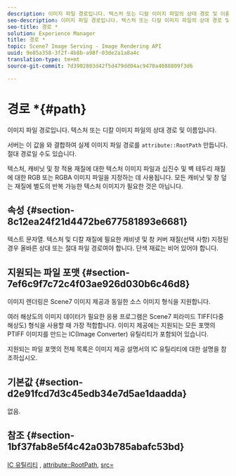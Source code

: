 ```yaml
---
description: 이미지 파일 경로입니다. 텍스처 또는 디칼 이미지 파일의 상대 경로 및 이름입니다.
seo-description: 이미지 파일 경로입니다. 텍스처 또는 디칼 이미지 파일의 상대 경로 및 이름입니다.
seo-title: 경로 *
solution: Experience Manager
title: 경로 *
topic: Scene7 Image Serving - Image Rendering API
uuid: 9e85a358-3f2f-4b8b-a98f-03de2a1a8a4c
translation-type: tm+mt
source-git-commit: 7d3902803d42f5d479dd04ac9470a4088809f3d6

---
```



# 경로 *{#path}

이미지 파일 경로입니다. 텍스처 또는 디칼 이미지 파일의 상대 경로 및 이름입니다.

서버는 이 값을 와 결합하여 실제 이미지 파일 경로를 `attribute::RootPath` 만듭니다. 절대 경로일 수도 있습니다.

텍스처, 캐비닛 및 창 적용 재질에 대한 텍스처 이미지 파일과 십진수 및 벽 테두리 재질에 대한 RGB 또는 RGBA 이미지 파일을 지정하는 데 사용됩니다. 모든 캐비닛 및 창 덮는 재질에 별도의 반복 가능한 텍스처 이미지가 필요한 것은 아닙니다.

## 속성 {#section-8c12ea24f21d4472be677581893e6681}

텍스트 문자열. 텍스처 및 디칼 재질에 필요한 캐비넷 및 창 커버 재질(선택 사항) 지정된 경우 올바른 상대 또는 절대 파일 경로여야 합니다. 단색 재료는 비어 있어야 합니다.

## 지원되는 파일 포맷 {#section-7ef6c9f7c72c4f03ae926d030b6c46d8}

이미지 렌더링은 Scene7 이미지 제공과 동일한 소스 이미지 형식을 지원합니다.

여러 해상도의 이미지 데이터가 필요한 응용 프로그램은 Scene7 피라미드 TIFF(다중 해상도) 형식을 사용할 때 가장 적합합니다. 이미지 제공에는 지원되는 모든 포맷의 PTIFF 이미지를 만드는 IC(Image Converter) 유틸리티가 포함되어 있습니다.

지원되는 파일 포맷의 전체 목록은 이미지 제공 설명서의 IC 유틸리티에 대한 설명을 참조하십시오.

## 기본값 {#section-d2e91fcd7d3c45edb34e7d5ae1daadda}

없음.

## 참조 {#section-1bf37fab8e5f4c42a03b785abafc53bd}

[IC 유틸리티](/help/aem-is-ir-api/is-api/is-utils/utilities/r-ic.md) , [attribute::RootPath](/help/aem-is-ir-api/ir-api/material-cat/image-rendering-api-ref/c-ir-material-catalog/c-ir-attributes-reference/r-ir-rootpath.md), [src=](/help/aem-is-ir-api/ir-api/http-protocol/image-rendering-api-ref/c-ir-http-protocol-ref/c-ir-http-protocol-command-reference/r-ir-src.md)
